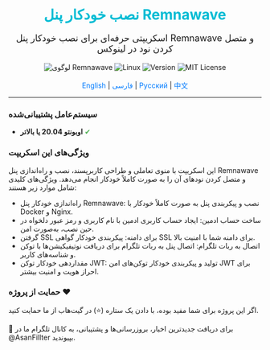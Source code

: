 <div align="center">
  <h1 style="color: #00bcd4;">نصب خودکار پنل Remnawave</h1>
  <p style="font-size: 18px;">اسکریپتی حرفه‌ای برای نصب خودکار پنل Remnawave و متصل کردن نود در لینوکس</p>
  <img src="https://private-user-images.githubusercontent.com/161594161/416000514-c99c4ee4-01ca-4409-80c3-d58892dde854.png?jwt=eyJhbGciOiJIUzI1NiIsInR5cCI6IkpXVCJ9.eyJpc3MiOiJnaXRodWIuY29tIiwiYXVkIjoicmF3LmdpdGh1YnVzZXJjb250ZW50LmNvbSIsImtleSI6ImtleTUiLCJleHAiOjE3NDAzMjU4MDUsIm5iZiI6MTc0MDMyNTUwNSwicGF0aCI6Ii8xNjE1OTQxNjEvNDE2MDAwNTE0LWM5OWM0ZWU0LTAxY2EtNDQwOS04MGMzLWQ1ODg5MmRkZTg1NC5wbmc_WC1BbXotQWxnb3JpdGhtPUFXUzQtSE1BQy1TSEEyNTYmWC1BbXotQ3JlZGVudGlhbD1BS0lBVkNPRFlMU0E1M1BRSzRaQSUyRjIwMjUwMjIzJTJGdXMtZWFzdC0xJTJGczMlMkZhd3M0X3JlcXVlc3QmWC1BbXotRGF0ZT0yMDI1MDIyM1QxNTQ1MDVaJlgtQW16LUV4cGlyZXM9MzAwJlgtQW16LVNpZ25hdHVrZT0xNzI0ZWM0MGY2NWI3ODQ4NDNjOTNkMzI2ZjI4ZDBhMzM0YWRkYjQzZDZiMDk1NDA0N2ZmODk3NGU2MDU3MTkzJlgtQW16LVNpZ25lZEhlYWRlrs9aG9zdCJ9.yyTfr33ueGAAHg7AqGLamCnEWrx0QHop6Pjn71NkCis" alt="لوگوی Remnawave">
  <img src="https://img.shields.io/badge/Platform-Linux-brightgreen" alt="Linux">
  <img src="https://img.shields.io/badge/Version-v0.1%20(Beta)-orange" alt="Version">
  <img src="https://img.shields.io/badge/License-MIT-blue" alt="MIT License">
  <br><br>
  <a href="https://github.com/AsanFillter/Remnawave-AutoSetup/blob/main/README.md" style="text-decoration: none; color: #007bff;">English</a> | 
  <a href="#" style="text-decoration: none; color: #007bff;">فارسی</a> | 
  <a href="https://github.com/AsanFillter/Remnawave-AutoSetup/blob/main/docs/README-ru.md" style="text-decoration: none; color: #007bff;">Русский</a> | 
  <a href="https://github.com/AsanFillter/Remnawave-AutoSetup/blob/main/docs/README-zh.md" style="text-decoration: none; color: #007bff;">中文</a>
</div>

---

### سیستم‌عامل پشتیبانی‌شده
- **اوبونتو 20.04 یا بالاتر** <span style="color: #4caf50;">✔</span>

### ویژگی‌های این اسکریپت
این اسکریپت با منوی تعاملی و طراحی کاربرپسند، نصب و راه‌اندازی پنل Remnawave و متصل کردن نودهای آن را به صورت کاملاً خودکار انجام می‌دهد. ویژگی‌های کلیدی شامل موارد زیر هستند:

- راه‌اندازی خودکار پنل Remnawave: نصب و پیکربندی پنل به صورت کاملاً خودکار با Docker و Nginx.
- ساخت حساب ادمین: ایجاد حساب کاربری ادمین با نام کاربری و رمز عبور دلخواه در حین نصب، به‌صورت امن.
- گرفتن SSL برای دامنه: پیکربندی خودکار گواهی SSL برای دامنه شما با امنیت بالا.
- اتصال به ربات تلگرام: اتصال پنل به ربات تلگرام برای دریافت نوتیفیکیشن‌ها با توکن و شناسه‌های کاربر.
- مقداردهی خودکار توکن JWT: تولید و پیکربندی خودکار توکن‌های امن JWT برای احراز هویت و امنیت بیشتر.

### حمایت از پروژه ❤️
اگر این پروژه برای شما مفید بوده، با دادن یک ستاره (⭐) در گیت‌هاب از ما حمایت کنید.

🔹 برای دریافت جدیدترین اخبار، بروزرسانی‌ها و پشتیبانی، به کانال تلگرام ما در @AsanFillter بپیوندید.
